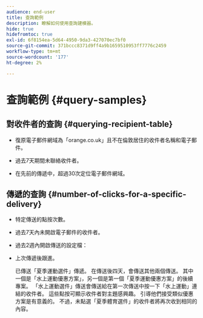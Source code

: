 ```yaml
---
audience: end-user
title: 查詢範例
description: 瞭解如何使用查詢建模器。
hide: true
hidefromtoc: true
exl-id: 6f8154ea-5d64-4950-9da3-427070ec7bf0
source-git-commit: 371bccc8371d9ff4a9b1659510953ff7776c2459
workflow-type: tm+mt
source-wordcount: '177'
ht-degree: 2%

---
```


# 查詢範例 {#query-samples}

## 對收件者的查詢 {#querying-recipient-table}

* 復原電子郵件網域為「orange.co.uk」且不在倫敦居住的收件者名稱和電子郵件。

* 過去7天期間未聯絡收件者。

* 在先前的傳遞中，超過30次定位電子郵件網域。

## 傳遞的查詢 {#number-of-clicks-for-a-specific-delivery}

* 特定傳送的點按次數。

* 過去7天內未開啟電子郵件的收件者。

* 過去2週內開啟傳送的設定檔：

* 上次傳遞後跟進。

  已傳送「夏季運動選件」傳遞。 在傳送後四天，會傳送其他兩個傳送。 其中一個是「水上運動優惠方案」，另一個是第一個「夏季運動優惠方案」的後續專案。 「水上運動選件」傳送會傳送給在第一次傳送中按一下「水上運動」連結的收件者。 這些點按可顯示收件者對主題感興趣。 引導他們接受類似優惠方案是有意義的。 不過，未點選「夏季體育選件」的收件者將再次收到相同的內容。
